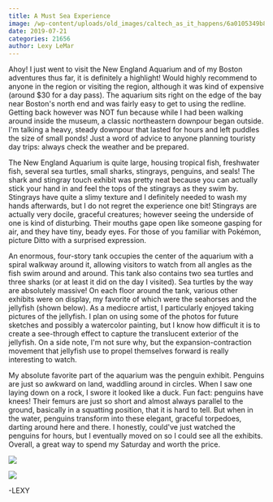 ```yaml
---
title: A Must Sea Experience
image: /wp-content/uploads/old_images/caltech_as_it_happens/6a0105349b8251970b0240a4703586200c.jpg
date: 2019-07-21
categories: 21656
author: Lexy LeMar
---
```


Ahoy! I just went to visit the New England Aquarium and of my Boston adventures thus far, it is definitely a highlight! Would highly recommend to anyone in the region or visiting the region, although it was kind of expensive (around $30 for a day pass). The aquarium sits right on the edge of the bay near Boston's north end and was fairly easy to get to using the redline. Getting back however was NOT fun because while I had been walking around inside the museum, a classic northeastern downpour began outside. I'm talking a heavy, steady downpour that lasted for hours and left puddles the size of small ponds! Just a word of advice to anyone planning touristy day trips: always check the weather and be prepared.

  The New England Aquarium is quite large, housing tropical fish, freshwater fish, several sea turtles, small sharks, stingrays, penguins, and seals! The shark and stingray touch exhibit was pretty neat because you can actually stick your hand in and feel the tops of the stingrays as they swim by. Stingrays have quite a slimy texture and I definitely needed to wash my hands afterwards, but I do not regret the experience one bit! Stingrays are actually very docile, graceful creatures; however seeing the underside of one is kind of disturbing. Their mouths gape open like someone gasping for air, and they have tiny, beady eyes. For those of you familiar with Pokémon, picture Ditto with a surprised expression.

An enormous, four-story tank occupies the center of the aquarium with a spiral walkway around it, allowing visitors to watch from all angles as the fish swim around and around. This tank also contains two sea turtles and three sharks (or at least it did on the day I visited). Sea turtles by the way are absolutely massive! On each floor around the tank, various other exhibits were on display, my favorite of which were the seahorses and the jellyfish (shown below). As a mediocre artist, I particularly enjoyed taking pictures of the jellyfish. I plan on using some of the photos for future sketches and possibly a watercolor painting, but I know how difficult it is to create a see-through effect to capture the translucent exterior of the jellyfish. On a side note, I'm not sure why, but the expansion-contraction movement that jellyfish use to propel themselves forward is really interesting to watch.

My absolute favorite part of the aquarium was the penguin exhibit. Penguins are just so awkward on land, waddling around in circles. When I saw one laying down on a rock, I swore it looked like a duck. Fun fact: penguins have knees! Their femurs are just so short and almost always parallel to the ground, basically in a squatting position, that it is hard to tell. But when in the water, penguins transform into these elegant, graceful torpedoes, darting around here and there. I honestly, could've just watched the penguins for hours, but I eventually moved on so I could see all the exhibits. Overall, a great way to spend my Saturday and worth the price.


![](/old_images/6a0105349b8251970b0240a4bdf1c2200b.jpg)

![](/old_images/caltech_as_it_happens/6a0105349b8251970b0240a4997072200d.jpg)

-LEXY
